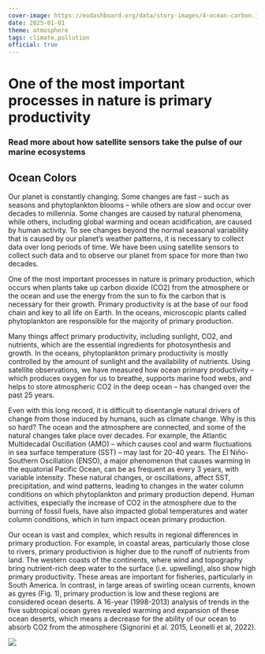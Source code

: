 ```yaml
---
cover-image: https://eodashboard.org/data/story-images/4-ocean-carbon.jpg
date: 2025-01-01
theme: atmosphere
tags: climate,pollution
official: true
---
```


#  One of the most important processes in nature is primary productivity<!--{ as="img" mode="hero" src="https://eodashboard.org/data/story-images/4-ocean-carbon.jpg" }-->
### Read more about how satellite sensors take the pulse of our marine ecosystems <!--{ style="font-size:1.5rem;opacity:0.7;margin-top:1rem;" }-->

## Ocean Colors

Our planet is constantly changing. Some changes are fast – such as seasons and phytoplankton blooms – while others are slow and occur over decades to millennia. Some changes are caused by natural phenomena, while others, including global warming and ocean acidification, are caused by human activity. To see changes beyond the normal seasonal variability that is caused by our planet’s weather patterns, it is necessary to collect data over long periods of time. We have been using satellite sensors to collect such data and to observe our planet from space for more than two decades.

One of the most important processes in nature is primary production, which occurs when plants take up carbon dioxide (CO2) from the atmosphere or the ocean and use the energy from the sun to fix the carbon that is necessary for their growth. Primary productivity is at the base of our food chain and key to all life on Earth. In the oceans, microscopic plants called phytoplankton are responsible for the majority of primary production.

Many things affect primary productivity, including sunlight, CO2, and nutrients, which are the essential ingredients for photosynthesis and growth. In the oceans, phytoplankton primary productivity is mostly controlled by the amount of sunlight and the availability of nutrients. Using satellite observations, we have measured how ocean primary productivity – which produces oxygen for us to breathe, supports marine food webs, and helps to store atmospheric CO2 in the deep ocean – has changed over the past 25 years.

Even with this long record, it is difficult to disentangle natural drivers of change from those induced by humans, such as climate change. Why is this so hard? The ocean and the atmosphere are connected, and some of the natural changes take place over decades. For example, the Atlantic Multidecadal Oscillation (AMO) – which causes cool and warm fluctuations in sea surface temperature (SST) – may last for 20-40 years. The El Niño-Southern Oscillation (ENSO), a major phenomenon that causes warming in the equatorial Pacific Ocean, can be as frequent as every 3 years, with variable intensity. These natural changes, or oscillations, affect SST, precipitation, and wind patterns, leading to changes in the water column conditions on which phytoplankton and primary production depend. Human activities, especially the increase of CO2 in the atmosphere due to the burning of fossil fuels, have also impacted global temperatures and water column conditions, which in turn impact ocean primary production.

Our ocean is vast and complex, which results in regional differences in primary production. For example, in coastal areas, particularly those close to rivers, primary productivion is higher due to the runoff of nutrients from land. The western coasts of the continents, where wind and topography bring nutrient-rich deep water to the surface (i.e. upwelling), also show high primary productivity. These areas are important for fisheries, particularly in South America. In contrast, in large areas of swirling ocean currents, known as gyres (Fig. 1), primary production is low and these regions are considered ocean deserts. A 16-year (1998-2013) analysis of trends in the five subtropical ocean gyres revealed warming and expansion of these ocean deserts, which means a decrease for the ability of our ocean to absorb CO2 from the atmosphere (Signorini et al. 2015, Leonelli et al, 2022).

![](https://eodashboard.org/data/story-images/Global%20map%20of%20Chl-a.png)